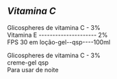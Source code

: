 ## ***Vitamina C***


Glicospheres de vitamina C - 3%  
Vitamina E \--------------------- 2%  
FPS 30 em loção-gel--qsp----100ml

Glicospheres de vitamina C - 3%  
creme-gel qsp  
Para usar de noite

